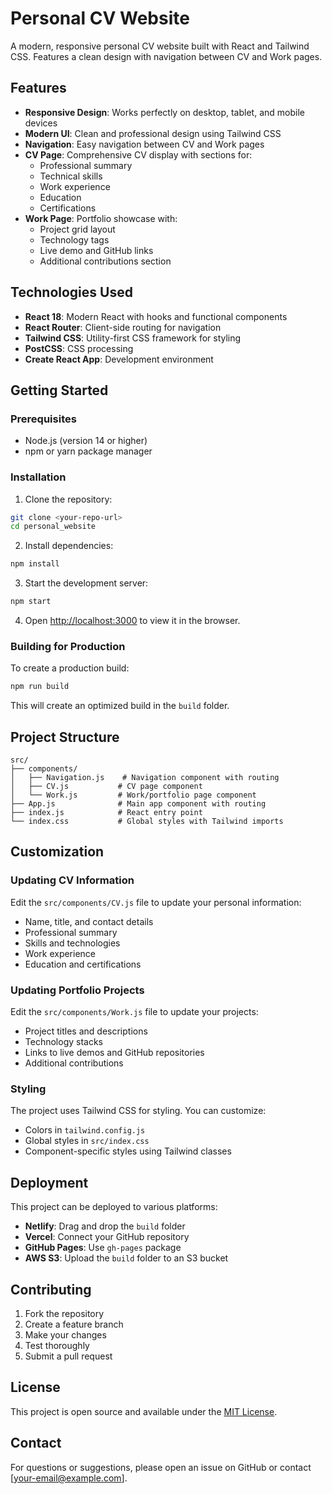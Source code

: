 # Personal CV Website

A modern, responsive personal CV website built with React and Tailwind CSS. Features a clean design with navigation between CV and Work pages.

## Features

- **Responsive Design**: Works perfectly on desktop, tablet, and mobile devices
- **Modern UI**: Clean and professional design using Tailwind CSS
- **Navigation**: Easy navigation between CV and Work pages
- **CV Page**: Comprehensive CV display with sections for:
  - Professional summary
  - Technical skills
  - Work experience
  - Education
  - Certifications
- **Work Page**: Portfolio showcase with:
  - Project grid layout
  - Technology tags
  - Live demo and GitHub links
  - Additional contributions section

## Technologies Used

- **React 18**: Modern React with hooks and functional components
- **React Router**: Client-side routing for navigation
- **Tailwind CSS**: Utility-first CSS framework for styling
- **PostCSS**: CSS processing
- **Create React App**: Development environment

## Getting Started

### Prerequisites

- Node.js (version 14 or higher)
- npm or yarn package manager

### Installation

1. Clone the repository:

```bash
git clone <your-repo-url>
cd personal_website
```

2. Install dependencies:

```bash
npm install
```

3. Start the development server:

```bash
npm start
```

4. Open [http://localhost:3000](http://localhost:3000) to view it in the browser.

### Building for Production

To create a production build:

```bash
npm run build
```

This will create an optimized build in the `build` folder.

## Project Structure

```
src/
├── components/
│   ├── Navigation.js    # Navigation component with routing
│   ├── CV.js           # CV page component
│   └── Work.js         # Work/portfolio page component
├── App.js              # Main app component with routing
├── index.js            # React entry point
└── index.css           # Global styles with Tailwind imports
```

## Customization

### Updating CV Information

Edit the `src/components/CV.js` file to update your personal information:

- Name, title, and contact details
- Professional summary
- Skills and technologies
- Work experience
- Education and certifications

### Updating Portfolio Projects

Edit the `src/components/Work.js` file to update your projects:

- Project titles and descriptions
- Technology stacks
- Links to live demos and GitHub repositories
- Additional contributions

### Styling

The project uses Tailwind CSS for styling. You can customize:

- Colors in `tailwind.config.js`
- Global styles in `src/index.css`
- Component-specific styles using Tailwind classes

## Deployment

This project can be deployed to various platforms:

- **Netlify**: Drag and drop the `build` folder
- **Vercel**: Connect your GitHub repository
- **GitHub Pages**: Use `gh-pages` package
- **AWS S3**: Upload the `build` folder to an S3 bucket

## Contributing

1. Fork the repository
2. Create a feature branch
3. Make your changes
4. Test thoroughly
5. Submit a pull request

## License

This project is open source and available under the [MIT License](LICENSE).

## Contact

For questions or suggestions, please open an issue on GitHub or contact [your-email@example.com].
